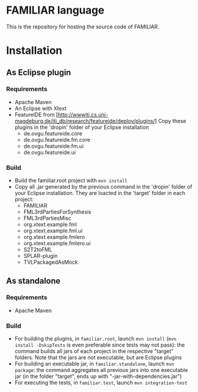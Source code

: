 FAMILIAR language
=================

This is the repository for hosting the source code of FAMILIAR. 

# Installation
## As Eclipse plugin
### Requirements
 * Apache Maven
 * An Eclipse with Xtext 
 * FeatureIDE from [http://wwwiti.cs.uni-magdeburg.de/iti_db/research/featureide/deploy/plugins/]
   Copy these plugins in the 'dropin' folder of your Eclipse installation
   - de.ovgu.featureide.core
   - de.ovgu.featureide.fm.core
   - de.ovgu.featureide.fm.ui
   - de.ovgu.featureide.ui

### Build
 * Build the familiar.root project with ```mvn install```
 * Copy all .jar generated by the previous command in the 'dropin' folder of your Eclipse installation.
They are loacted in the 'target' folder in each project:
   - FAMILIAR
   - FML3rdPartiesForSynthesis
   - FML3rdPartiesMisc
   - org.xtext.example.fml
   - org.xtext.example.fml.ui
   - org.xtext.example.fmlero
   - org.xtext.example.fmlero.ui
   - S2T2toFML
   - SPLAR-plugin
   - TVLPackagedAsMock

## As standalone
### Requirements
 * Apache Maven
 
### Build
 * For building the plugins, in ``familiar.root``, launch ```mvn install``` (```mvn install -DskipTests``` is even preferable since tests may not pass): the command builds all jars of each project in the respective "target" folders. Note that the jars are not executable, but are Eclipse plugins
 * For building an executable jar, in ``familiar.standalone``, launch ```mvn package```: the command aggregates all previous jars into one executable jar (in the folder "target", ends up with "-jar-with-dependencies.jar")
 * For executing the tests, in ``familiar.test``, launch ```mvn integration-test``` 
  
